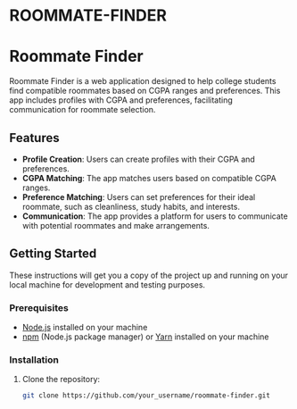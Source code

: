 # ROOMMATE-FINDER
# Roommate Finder

Roommate Finder is a web application designed to help college students find compatible roommates based on CGPA ranges and preferences. This app includes profiles with CGPA and preferences, facilitating communication for roommate selection.

## Features

- **Profile Creation**: Users can create profiles with their CGPA and preferences.
- **CGPA Matching**: The app matches users based on compatible CGPA ranges.
- **Preference Matching**: Users can set preferences for their ideal roommate, such as cleanliness, study habits, and interests.
- **Communication**: The app provides a platform for users to communicate with potential roommates and make arrangements.

## Getting Started

These instructions will get you a copy of the project up and running on your local machine for development and testing purposes.

### Prerequisites

- [Node.js](https://nodejs.org/) installed on your machine
- [npm](https://www.npmjs.com/) (Node.js package manager) or [Yarn](https://yarnpkg.com/) installed on your machine

### Installation

1. Clone the repository:

   ```bash
   git clone https://github.com/your_username/roommate-finder.git

